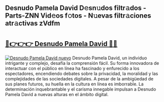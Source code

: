 ## Desnudo Pamela David D𝚎sn𝚞dos filtr𝚊dos - Parts-ZNN Vid𝚎os f𝚘tos - N𝚞evas filtr𝚊ciones atr𝚊ctivas zVdfm

# <h2><a href="http://mb4g6jh.tromn.icu/?c=Desnudo+Pamela+David">🔗👉👉👉 Desnudo Pamela David 🔗🔗</a></h2>

[![Desnudo Pamela David nuevo](https://i.imgur.com/pEAQMta.gif)](http://mb4g6jh.tromn.icu/?c=Desnudo+Pamela+David)
Desnudo Pamela David, un individuo intrigante y complejo, desafía la comprensión fácil. Su forma innovadora de interactuar con el público en línea ha fascinado y enfurecido a los espectadores, encendiendo debates sobre la privacidad, la moralidad y las complejidades de las sociedades digitales. A pesar de la ambigüedad de sus planes futuros, su huella en la cultura en línea es imborrable. La determinación inquebrantable y el carisma innegable impulsan a Desnudo Pamela David a nuevas alturas en el ámbito digital.
